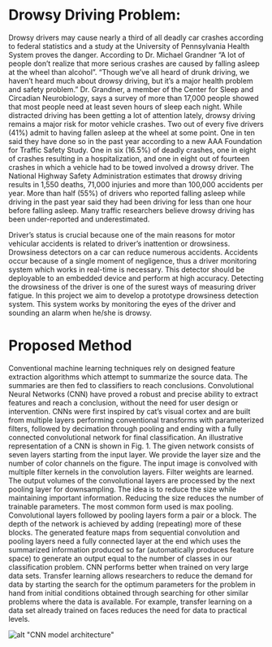 
# Drowsy Driving Problem:
Drowsy drivers may cause nearly a third of all deadly car crashes according to federal statistics and a study at the University of Pennsylvania Health System proves the danger. According to Dr. Michael Grandner “A lot of people don’t realize that more serious crashes are caused by falling asleep at the wheel than alcohol”. “Though we’ve all heard of drunk driving, we haven’t heard much about drowsy driving, but it’s a major health problem and safety problem.” Dr. Grandner, a member of the Center for Sleep and Circadian Neurobiology, says a survey of more than 17,000 people showed that most people need at least seven hours of sleep each night. While distracted driving has been getting a lot of attention lately, drowsy driving remains a major risk for motor vehicle crashes.
Two out of every five drivers (41%) admit to having fallen asleep at the wheel at some point. One in ten said they have done so in the past year according to a new AAA Foundation for Traffic Safety Study.
One in six (16.5%) of deadly crashes, one in eight of crashes resulting in a hospitalization, and one in eight out of fourteen crashes in which a vehicle had to be towed involved a drowsy driver.
The National Highway Safety Administration estimates that drowsy driving results in 1,550 deaths, 71,000 injuries and more than 100,000 accidents per year.
More than half (55%) of drivers who reported falling asleep while driving in the past year said they had been driving for less than one hour before falling asleep.
Many traffic researchers believe drowsy driving has been under-reported and underestimated.

Driver’s status is crucial because one of the main reasons for motor vehicular accidents is related to driver’s inattention or drowsiness. Drowsiness detectors on a car can reduce numerous accidents. Accidents occur because of a single moment of negligence, thus a driver monitoring system which works in real-time is necessary. This detector should be deployable to an embedded device and perform at high accuracy.
Detecting the drowsiness of the driver is one of the surest ways of measuring driver fatigue. In this project we aim to develop a prototype drowsiness detection system. This system works by monitoring the eyes of the driver and sounding an alarm when he/she is drowsy.

# Proposed Method
Conventional machine learning techniques rely on designed feature extraction algorithms which attempt to summarize the source data. The summaries are then fed to classifiers to reach conclusions. Convolutional Neural Networks (CNN) have proved a robust and precise ability to extract features and reach a conclusion, without the need for user design or intervention. CNNs were first inspired by cat’s visual cortex and are built from multiple layers performing conventional transforms with parameterized filters, followed by decimation through pooling and ending with a fully connected convolutional network for final classification. An illustrative representation of a CNN is shown in Fig. 1. 
The given network consists of seven layers starting from the input layer. We provide the layer size and the number of color channels on the figure. The input image is convolved with multiple filter kernels in the convolution layers. Filter weights are learned. The output volumes of the convolutional layers are processed by the next pooling layer for downsampling. The idea is to reduce the size while maintaining important information. Reducing the size reduces the number of trainable parameters. The most common form used is max pooling. Convolutional layers followed by pooling layers form a pair or a block. The depth of the network is achieved by adding (repeating) more of these blocks. The generated feature maps from sequential convolution and pooling layers need a fully connected layer at the end which uses the summarized information produced so far (automatically produces feature space) to generate an output equal to the number of classes in our classification problem.
CNN performs better when trained on very large data sets. Transfer learning allows researchers to reduce the demand for data by starting the search for the optimum parameters for the problem in hand from initial conditions obtained through searching for other similar problems where the data is available. For example, transfer learning on a data set already trained on faces reduces the need for data to practical levels.

![alt "CNN model architecture"](https://github.com/thekaif7/Drowsiness-Detection-System/blob/master/readme/modelArch.jpg?raw=true)
